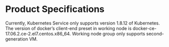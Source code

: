 
# Product Specifications

Currently, Kubernetes Service only supports version 1.8.12 of Kubernetes. The version of docker’s client-end preset in working node is docker-ce-17.06.2.ce-2.el7.centos.x86_64. Working node group only supports second-generation VM.